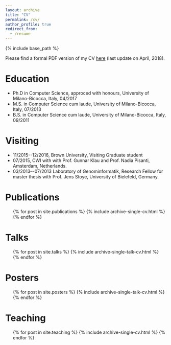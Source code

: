 ```yaml
---
layout: archive
title: "CV"
permalink: /cv/
author_profile: true
redirect_from:
  - /resume
---
```


{% include base_path %}

Please find a formal PDF version of my CV [here](https://github.com/simozacca/simozacca.github.io/CV.pdf) (last update on April, 2018).

Education
======
* Ph.D in Computer Science, approced with honours, University of Milano-Bicocca, Italy, 04/2017
* M.S. in Computer Science cum laude, University of Milano-Bicocca, Italy, 07/2013
* B.S. in Computer Science cum laude, University of Milano-Bicocca, Italy, 09/2011

Visiting
======
* 11/2015--12/2016, Brown University, Visiting Graduate student
* 07/2015, CWI with with Prof. Gunnar Klau and Prof. Nadia Pisanti, Amsterdam, Netherlands.
* 03/2013–-07/2013 Laboratory of Genominformatik, Research Fellow for master thesis with Prof. Jens Stoye, University of Bielefeld, Germany.

Publications
======
  <ul>{% for post in site.publications %}
    {% include archive-single-cv.html %}
  {% endfor %}</ul>
  
Talks
======
  <ul>{% for post in site.talks %}
    {% include archive-single-talk-cv.html %}
  {% endfor %}</ul>

Posters
======
  <ul>{% for post in site.posters %}
    {% include archive-single-talk-cv.html %}
  {% endfor %}</ul>
  
Teaching
======
  <ul>{% for post in site.teaching %}
    {% include archive-single-cv.html %}
  {% endfor %}</ul>
